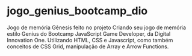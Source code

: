 # jogo_genius_bootcamp_dio
Jogo de memória Gênesis feito no projeto Criando seu jogo de memória estilo Genius do Bootcamp JavaScript Game Developer, da Digital Innovation One. Utilizando HTML, CSS e Javascript, como também conceitos de CSS Grid, manipulação de Array e Arrow Functions.
